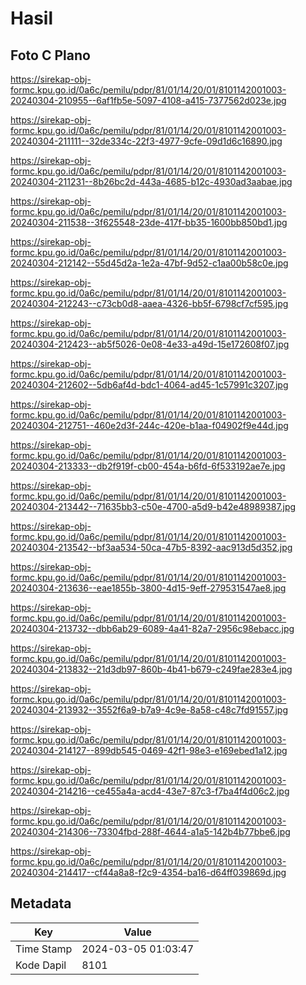 # Hasil

## Foto C Plano

https://sirekap-obj-formc.kpu.go.id/0a6c/pemilu/pdpr/81/01/14/20/01/8101142001003-20240304-210955--6af1fb5e-5097-4108-a415-7377562d023e.jpg

https://sirekap-obj-formc.kpu.go.id/0a6c/pemilu/pdpr/81/01/14/20/01/8101142001003-20240304-211111--32de334c-22f3-4977-9cfe-09d1d6c16890.jpg

https://sirekap-obj-formc.kpu.go.id/0a6c/pemilu/pdpr/81/01/14/20/01/8101142001003-20240304-211231--8b26bc2d-443a-4685-b12c-4930ad3aabae.jpg

https://sirekap-obj-formc.kpu.go.id/0a6c/pemilu/pdpr/81/01/14/20/01/8101142001003-20240304-211538--3f625548-23de-417f-bb35-1600bb850bd1.jpg

https://sirekap-obj-formc.kpu.go.id/0a6c/pemilu/pdpr/81/01/14/20/01/8101142001003-20240304-212142--55d45d2a-1e2a-47bf-9d52-c1aa00b58c0e.jpg

https://sirekap-obj-formc.kpu.go.id/0a6c/pemilu/pdpr/81/01/14/20/01/8101142001003-20240304-212243--c73cb0d8-aaea-4326-bb5f-6798cf7cf595.jpg

https://sirekap-obj-formc.kpu.go.id/0a6c/pemilu/pdpr/81/01/14/20/01/8101142001003-20240304-212423--ab5f5026-0e08-4e33-a49d-15e172608f07.jpg

https://sirekap-obj-formc.kpu.go.id/0a6c/pemilu/pdpr/81/01/14/20/01/8101142001003-20240304-212602--5db6af4d-bdc1-4064-ad45-1c57991c3207.jpg

https://sirekap-obj-formc.kpu.go.id/0a6c/pemilu/pdpr/81/01/14/20/01/8101142001003-20240304-212751--460e2d3f-244c-420e-b1aa-f04902f9e44d.jpg

https://sirekap-obj-formc.kpu.go.id/0a6c/pemilu/pdpr/81/01/14/20/01/8101142001003-20240304-213333--db2f919f-cb00-454a-b6fd-6f533192ae7e.jpg

https://sirekap-obj-formc.kpu.go.id/0a6c/pemilu/pdpr/81/01/14/20/01/8101142001003-20240304-213442--71635bb3-c50e-4700-a5d9-b42e48989387.jpg

https://sirekap-obj-formc.kpu.go.id/0a6c/pemilu/pdpr/81/01/14/20/01/8101142001003-20240304-213542--bf3aa534-50ca-47b5-8392-aac913d5d352.jpg

https://sirekap-obj-formc.kpu.go.id/0a6c/pemilu/pdpr/81/01/14/20/01/8101142001003-20240304-213636--eae1855b-3800-4d15-9eff-279531547ae8.jpg

https://sirekap-obj-formc.kpu.go.id/0a6c/pemilu/pdpr/81/01/14/20/01/8101142001003-20240304-213732--dbb6ab29-6089-4a41-82a7-2956c98ebacc.jpg

https://sirekap-obj-formc.kpu.go.id/0a6c/pemilu/pdpr/81/01/14/20/01/8101142001003-20240304-213832--21d3db97-860b-4b41-b679-c249fae283e4.jpg

https://sirekap-obj-formc.kpu.go.id/0a6c/pemilu/pdpr/81/01/14/20/01/8101142001003-20240304-213932--3552f6a9-b7a9-4c9e-8a58-c48c7fd91557.jpg

https://sirekap-obj-formc.kpu.go.id/0a6c/pemilu/pdpr/81/01/14/20/01/8101142001003-20240304-214127--899db545-0469-42f1-98e3-e169ebed1a12.jpg

https://sirekap-obj-formc.kpu.go.id/0a6c/pemilu/pdpr/81/01/14/20/01/8101142001003-20240304-214216--ce455a4a-acd4-43e7-87c3-f7ba4f4d06c2.jpg

https://sirekap-obj-formc.kpu.go.id/0a6c/pemilu/pdpr/81/01/14/20/01/8101142001003-20240304-214306--73304fbd-288f-4644-a1a5-142b4b77bbe6.jpg

https://sirekap-obj-formc.kpu.go.id/0a6c/pemilu/pdpr/81/01/14/20/01/8101142001003-20240304-214417--cf44a8a8-f2c9-4354-ba16-d64ff039869d.jpg


## Metadata

| Key        | Value               |
| ---------- | ------------------- |
| Time Stamp | 2024-03-05 01:03:47 |
| Kode Dapil | 8101                |



